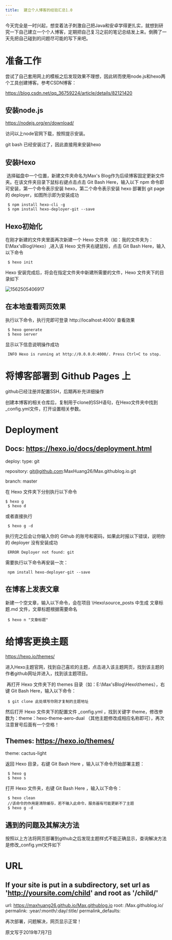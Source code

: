 ```yaml
---
title:  建立个人博客的经验汇总1.0
---
```


​        今天完全是一时兴起，想变着法子刺激自己把Java和安卓学得更扎实，就想到研究一下自己建立一个个人博客，定期把自己复习之前的笔记总结发上来。倒腾了一天先把自己碰到的问题尽可能的写下来吧。

# 准备工作

​         尝试了自己套用网上的模板之后发现效果不理想，因此转而使用node.js和hexo两个工具创建博客。参考CSDN博客：

https://blog.csdn.net/qq_36759224/article/details/82121420

## 安装node.js

https://nodejs.org/en/download/

访问以上node官网下载，按照提示安装。

git bash 已经安装过了，因此直接用来安装hexo

## 安装Hexo

​        选择磁盘中一个位置，新建文件夹命名为Max's Blog作为后续博客固定更新文件夹。在该文件夹目录下鼠标右键点击点击 Git Bash Here，输入以下 npm 命令即可安装，第一个命令表示安装 hexo，第二个命令表示安装 hexo 部署到 git page 的 deployer，如图所示即为安装成功

```
 $ npm install hexo-cli -g  
 $ npm install hexo-deployer-git --save 
```

##  Hexo初始化

在刚才新建的文件夹里面再次新建一个 Hexo 文件夹（如：我的文件夹为：E\Max'sBlog\Hexo）,进入该 Hexo 文件夹右键鼠标，点击 Git Bash Here，输入以下命令

```
 $ hexo init
```

Hexo 安装完成后，将会在指定文件夹中新建所需要的文件，Hexo 文件夹下的目录如下

![1562505406917](C:\Users\Administrator\AppData\Roaming\Typora\typora-user-images\1562505406917.png)

## 在本地查看网页效果

执行以下命令，执行完即可登录 http://localhost:4000/ 查看效果

```
 $ hexo generate  
 $ hexo server  
```

显示以下信息说明操作成功

```
 INFO Hexo is running at http://0.0.0.0:4000/. Press Ctrl+C to stop.
```

# 将博客部署到 Github Pages 上

github已经注册并配置SSH，后期再补充详细操作

​       创建本博客的相关仓库后，复制用于clone的SSH语句，在Hexo文件夹中找到_config.yml文件，打开设置相关参数。

# Deployment

## Docs: https://hexo.io/docs/deployment.html

deploy:
  type: git

  repository: git@github.com:MaxHuang26/Max.githublog.io.git

  branch: master

在 Hexo 文件夹下分别执行以下命令

 

```
$ hexo g  
 $ hexo d
```

或者直接执行

```
 $ hexo g -d
```

执行完之后会让你输入你的 Github 的账号和密码，如果此时报以下错误，说明你的 deployer 没有安装成功

```
 ERROR Deployer not found: git
```

需要执行以下命令再安装一次：

```
 npm install hexo-deployer-git --save
```

## 在博客上发表文章

新建一个空文章，输入以下命令，会在项目 \Hexo\source\_posts 中生成 文章标题.md 文件，文章标题根据需要命名

```
 $ hexo n "文章标题"
```

# 给博客更换主题

https://hexo.io/themes/

​       进入Hexo主题官网，找到自己喜欢的主题，点击进入该主题网页，找到该主题的作者github网址并进入，找到该主题项目。

​       再打开 Hexo 文件夹下的 themes 目录（如：E:\Max'sBlog\Hexo\themes），右键 Git Bash Here，输入以下命令：

```
 $ git clone 此处填写你刚才复制的主题地址
```

然后打开 Hexo 文件夹下的配置文件 _config.yml ，找到关键字 theme，修改参数为：theme：hexo-theme-aero-dual （其他主题修改成相应名称即可），再次注意冒号后面有一个空格！

## Themes: https://hexo.io/themes/

theme: cactus-light

返回 Hexo 目录，右键 Git Bash Here ，输入以下命令开始部署主题：

```
 $ hexo g   
 $ hexo s
```

打开 Hexo 文件夹，右键 Git Bash Here ，输入以下命令：

```
 $ hexo clean  
 //该命令的作用是清除缓存，若不输入此命令，服务器有可能更新不了主题
 $ hexo g -d
```

## 遇到的问题及其解决方法

按照以上方法将网页部署到github之后发现主题样式不能正确显示，查询解决方法是修改_config.yml文件如下

# URL

## If your site is put in a subdirectory, set url as 'http://yoursite.com/child' and root as '/child/'

url: https://maxhuang26.github.io/Max.githublog.io
root: /Max.githublog.io/
permalink: :year/:month/:day/:title/
permalink_defaults:

再次部署，问题解决，网页显示正常！









原文写于2019年7月7日